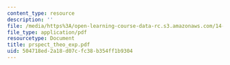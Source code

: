 ```yaml
---
content_type: resource
description: ''
file: /media/https%3A/open-learning-course-data-rc.s3.amazonaws.com/14-127-behavioral-economics-and-finance-spring-2004/504718ed2a18d07cfc38b354ff1b9304_prspect_theo_exp.pdf
file_type: application/pdf
resourcetype: Document
title: prspect_theo_exp.pdf
uid: 504718ed-2a18-d07c-fc38-b354ff1b9304
---
```

